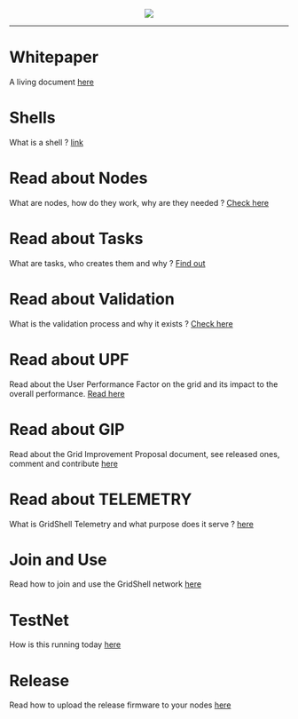 <p align="center">
<img src=https://gridshl.files.wordpress.com/2022/06/img_3486.png>
</p>
<p align="center">
  <i></i>
</p>

- - - - - - - - - - - - 

# Whitepaper
A living document [here](https://github.com/invpe/GridShell/blob/main/Documentation/Tutorials/Whitepaper.md)

# Shells
What is a shell ? [link](https://github.com/invpe/GridShell/blob/main/Documentation/Tutorials/Shells.md)

# Read about Nodes
What are nodes, how do they work, why are they needed ? [Check here](https://github.com/invpe/gridshell/blob/main/Documentation/Tutorials/Nodes.md)

# Read about Tasks
What are tasks, who creates them and why ? [Find out](https://github.com/invpe/gridshell/blob/main/Documentation/Tutorials/Task.md)

# Read about Validation
What is the validation process and why it exists ? [Check here](https://github.com/invpe/gridshell/blob/main/Documentation/Tutorials/Validation.md)

# Read about UPF
Read about the User Performance Factor on the grid and its impact to the overall performance. [Read here](https://github.com/invpe/gridshell/blob/main/Documentation/Tutorials/UPF.md)

# Read about GIP
Read about the Grid Improvement Proposal document, see released ones, comment and contribute [here](https://github.com/invpe/gridshell/blob/main/Documentation/Tutorials/GIP.md)

# Read about TELEMETRY
What is GridShell Telemetry and what purpose does it serve ? [here](https://github.com/invpe/GridShell/blob/main/Documentation/Tutorials/Telemetry.md)

# Join and Use
Read how to join and use the GridShell network [here](https://github.com/invpe/GridShell/blob/main/Documentation/Tutorials/Use.md)

# TestNet
How is this running today [here](https://github.com/invpe/GridShell/blob/main/Documentation/Tutorials/GTN.md)

# Release
Read how to upload the release firmware to your nodes [here](https://github.com/invpe/GridShell/blob/main/Documentation/Tutorials/Release.md)
